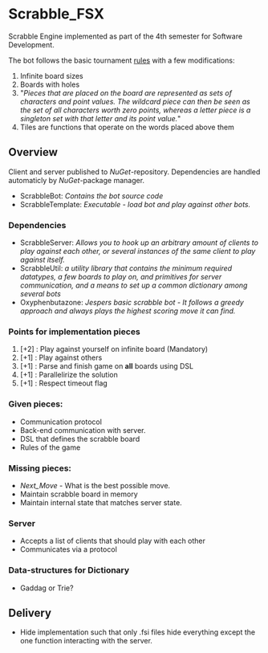 # Scrabble_FSX
Scrabble Engine implemented as part of the 4th semester for Software Development. 

The bot follows the basic tournament [rules](https://www.scrabbleplayers.org/rules/player-rules-20170120.pdf) with a few modifications:
1. Infinite board sizes
2. Boards with holes
3. "*Pieces that are placed on the board are represented as sets of characters and point values. The wildcard piece can then be seen as the set of all characters worth zero points, whereas a letter piece is a singleton set with that letter and its point value.*"
4. Tiles are functions that operate on the words placed above them

## Overview
Client and server published to *NuGet*-repository. Dependencies are handled automaticly by *NuGet*-package manager.

* ScrabbleBot: *Contains the bot source code*
* ScrabbleTemplate: *Executable - load bot and play against other bots.*
  
### Dependencies
* ScrabbleServer: *Allows you to hook up an arbitrary amount of clients to play against each other, or several instances of the same client to play against itself.*
* ScrabbleUtil: *a utility library that contains the minimum required datatypes, a few boards to play on, and primitives for server communication, and a means to set up a common dictionary among several bots*
* Oxyphenbutazone: *Jespers basic scrabble bot - It follows a greedy approach and always plays the highest scoring move it can find.*

### Points for implementation pieces
1. [+2] : Play against yourself on infinite board (Mandatory)
2. [+1] : Play against others                                
3. [+1] : Parse and finish game on __all__ boards using DSL  
4. [+1] : Parallelirize the solution                         
5. [+1] : Respect timeout flag                               

### Given pieces:
* Communication protocol
* Back-end communication with server.
* DSL that defines the scrabble board
* Rules of the game
  
### Missing pieces:
* *Next_Move* - What is the best possible move.
* Maintain scrabble board in memory 
* Maintain internal state that matches server state.
  
### Server
* Accepts a list of clients that should play with each other
* Communicates via a protocol
  
### Data-structures for Dictionary
- Gaddag or Trie?

## Delivery
* Hide implementation such that only .fsi files hide everything except the one function interacting with the server.